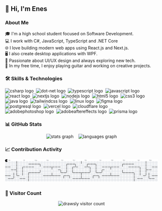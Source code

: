 <h2 align="left">👋 Hi, I'm Enes</h2>

### About Me

<p align="left">
  🎓 I'm a high school student focused on Software Development.<br>
  💻 I work with C#, JavaScript, TypeScript and .NET Core<br>
  🌐 I love building modern web apps using React.js and Next.js.<br>
  🖥️ I also create desktop applications with WPF.<br>
  🎨 Passionate about UI/UX design and always exploring new tech.<br>
  🎸 In my free time, I enjoy playing guitar and working on creative projects.
</p>

### 🛠️ Skills & Technologies

<div align="left">
  <img src="https://skillicons.dev/icons?i=cs" height="40" alt="csharp logo" />&nbsp;
  <img src="https://skillicons.dev/icons?i=dotnet" height="40" alt="dot-net logo" />&nbsp;
  <img src="https://skillicons.dev/icons?i=ts" height="40" alt="typescript logo" />&nbsp;
  <img src="https://skillicons.dev/icons?i=js" height="40" alt="javascript logo" />&nbsp;
  <img src="https://skillicons.dev/icons?i=react" height="40" alt="react logo" />&nbsp;
  <img src="https://skillicons.dev/icons?i=nextjs" height="40" alt="nextjs logo" />&nbsp;
  <img src="https://skillicons.dev/icons?i=nodejs" height="40" alt="nodejs logo" />&nbsp;
  <img src="https://skillicons.dev/icons?i=html" height="40" alt="html5 logo" />&nbsp;
  <img src="https://skillicons.dev/icons?i=css" height="40" alt="css3 logo" />&nbsp;
  <img src="https://skillicons.dev/icons?i=java" height="40" alt="java logo" />&nbsp;
  <img src="https://skillicons.dev/icons?i=tailwind" height="40" alt="tailwindcss logo" />&nbsp;
  <img src="https://skillicons.dev/icons?i=linux" height="40" alt="linux logo" />&nbsp;
  <img src="https://skillicons.dev/icons?i=figma" height="40" alt="figma logo" />&nbsp;
  <img src="https://skillicons.dev/icons?i=postgres" height="40" alt="postgresql logo" />&nbsp;
  <img src="https://skillicons.dev/icons?i=vercel" height="40" alt="vercel logo" />&nbsp;
  <img src="https://skillicons.dev/icons?i=cloudflare" height="40" alt="cloudflare logo" />&nbsp;
  <img src="https://skillicons.dev/icons?i=ps" height="40" alt="adobephotoshop logo" />&nbsp;
  <img src="https://skillicons.dev/icons?i=ae" height="40" alt="adobeaftereffects logo" />&nbsp;
  <img src="https://skillicons.dev/icons?i=prisma" height="40" alt="prisma logo" />
</div>

### 📊 GitHub Stats

<div align="center">
  <img src="https://github-readme-stats.vercel.app/api?username=drawsly&hide_title=false&hide_rank=false&show_icons=true&include_all_commits=true&count_private=true&disable_animations=false&theme=dark&locale=en&hide_border=true&order=1" height="150" alt="stats graph" />&nbsp;&nbsp;&nbsp;
  <img src="https://github-readme-stats.vercel.app/api/top-langs?username=drawsly&locale=en&hide_title=false&layout=compact&card_width=320&langs_count=5&theme=dark&hide_border=true&order=2" height="150" alt="languages graph" />
</div>

### 📈 Contribution Activity

<div align="center">
  <picture>
    <source media="(prefers-color-scheme: dark)" srcset="https://raw.githubusercontent.com/drawsly/drawsly/output/pacman-contribution-graph-dark.svg">
    <source media="(prefers-color-scheme: light)" srcset="https://raw.githubusercontent.com/drawsly/drawsly/output/pacman-contribution-graph.svg">
    <img alt="pacman contribution graph" src="https://raw.githubusercontent.com/drawsly/drawsly/output/pacman-contribution-graph.svg">
  </picture>
</div>

### 👀 Visitor Count

<div align="center">
  <img src="https://count.getloli.com/@drawsly?name=drawsly&theme=booru-koe&padding=7&offset=0&align=center&scale=1&pixelated=1&darkmode=auto" alt="drawsly visitor count" />
</div>
